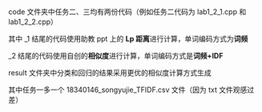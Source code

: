 code 文件夹中任务二、三均有两份代码（例如任务二代码为 lab1_2_1.cpp 和 lab1_2_2.cpp）

其中 _1 结尾的代码使用助教 ppt 上的 **Lp 距离**进行计算，单词编码方式为**词频**

_2 结尾的代码使用自创的**相似度**进行计算，单词编码方式是**词频+IDF**

result 文件夹中分类和回归的结果采用更优的相似度计算方式生成

其中任务一多一个 18340146_songyujie_TFIDF.csv 文件（因为 txt 文件观感过差）